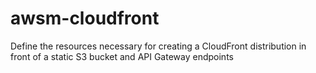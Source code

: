 # awsm-cloudfront
Define the resources necessary for creating a CloudFront distribution in front of a static S3 bucket and API Gateway endpoints
